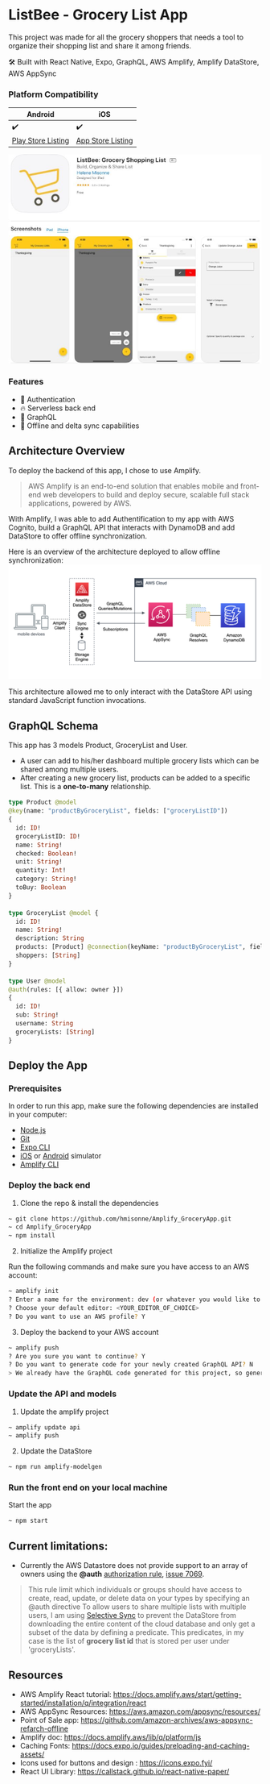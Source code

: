 # ListBee - Grocery List App

This project was made for all the grocery shoppers that needs a tool to organize their shopping list and share it among friends. 

🛠 Built with React Native, Expo, GraphQL, AWS Amplify, Amplify DataStore, AWS AppSync

### Platform Compatibility

| Android | iOS | 
| --- | --- | 
|✔️ | ✔️ |
| [Play Store Listing](https://play.google.com/store/apps/details?id=com.hmisonne.ListBee) |[App Store Listing](https://apps.apple.com/us/app/listbee-grocery-shopping-list/id1542615662) |

![Screenshots](./demo/ListBeeAppListing2.JPG)

### Features

- 👮‍ Authentication
- 🔥 Serverless back end
- 🚀 GraphQL
- 👻 Offline and delta sync capabilities

## Architecture Overview

To deploy the backend of this app, I chose to use Amplify.
> AWS Amplify is an end-to-end solution that enables mobile and front-end web developers to build and deploy secure, scalable full stack applications, powered by AWS.

With Amplify, I was able to add Authentification to my app with AWS Cognito, build a GraphQL API that interacts with DynamoDB and add DataStore to offer offline synchronization.

Here is an overview of the architecture deployed to allow offline synchronization:
![Architecture](./demo/appsync-architecture.png)

This architecture allowed me to only interact with the DataStore API using standard JavaScript function invocations. 

## GraphQL Schema

This app has 3 models Product, GroceryList and User. 
 - A user can add to his/her dashboard multiple grocery lists which can be shared among multiple users. 
 - After creating a new grocery list, products can be added to a specific list. This is a **one-to-many** relationship. 


```graphql
type Product @model 
@key(name: "productByGroceryList", fields: ["groceryListID"])
{
  id: ID!
  groceryListID: ID!
  name: String!
  checked: Boolean!
  unit: String!
  quantity: Int!
  category: String!
  toBuy: Boolean
}

type GroceryList @model {
  id: ID!
  name: String!
  description: String
  products: [Product] @connection(keyName: "productByGroceryList", fields: ["id"])
  shoppers: [String]
}

type User @model 
@auth(rules: [{ allow: owner }])
{
  id: ID!
  sub: String!
  username: String
  groceryLists: [String]
}
```

## Deploy the App

### Prerequisites

In order to run this app, make sure the following dependencies are installed in your computer:

* [Node.js](https://nodejs.org/en/)
* [Git](https://git-scm.com/)
* [Expo CLI](https://docs.expo.io/get-started/installation)
* [iOS](https://docs.expo.io/workflow/ios-simulator) or [Android](https://docs.expo.io/workflow/android-studio-emulator) simulator
* [Amplify CLI](https://github.com/aws-amplify/amplify-cli#install-the-cli)

### Deploy the back end

1. Clone the repo & install the dependencies

```sh
~ git clone https://github.com/hmisonne/Amplify_GroceryApp.git
~ cd Amplify_GroceryApp
~ npm install
```

2. Initialize the Amplify project

Run the following commands and make sure you have access to an AWS account:

```sh
~ amplify init
? Enter a name for the environment: dev (or whatever you would like to call this env)
? Choose your default editor: <YOUR_EDITOR_OF_CHOICE>
? Do you want to use an AWS profile? Y
```

3. Deploy the backend to your AWS account

```sh
~ amplify push
? Are you sure you want to continue? Y
? Do you want to generate code for your newly created GraphQL API? N
> We already have the GraphQL code generated for this project, so generating it here is not necessary.
```

### Update the API and models

1. Update the amplify project
```sh
~ amplify update api
~ amplify push
```

2. Update the DataStore
```sh
~ npm run amplify-modelgen
```

### Run the front end on your local machine

Start the app

```sh
~ npm start
```

## Current limitations: 

- Currently the AWS Datastore does not provide support to an array of owners using the **@auth** [authorization rule](https://docs.amplify.aws/lib/datastore/setup-auth-rules/q/platform/js), [issue 7069](https://github.com/aws-amplify/amplify-js/issues/7069). 
> This rule limit which individuals or groups should have access to create, read, update, or delete data on your types by specifying an @auth directive
To allow users to share multiple lists with multiple users, I am using [Selective Sync](https://docs.amplify.aws/lib/datastore/sync/q/platform/js#selectively-syncing-a-subset-of-your-data) to prevent the DataStore from downloading the entire content of the cloud database and only get a subset of the data by defining a predicate. This predicates, in my case is the list of **grocery list id** that is stored per user under 'groceryLists'.

## Resources

* AWS Amplify React tutorial: https://docs.amplify.aws/start/getting-started/installation/q/integration/react
* AWS AppSync Resources: https://aws.amazon.com/appsync/resources/
* Point of Sale app: https://github.com/amazon-archives/aws-appsync-refarch-offline
* Amplify doc: https://docs.amplify.aws/lib/q/platform/js
* Caching Fonts: https://docs.expo.io/guides/preloading-and-caching-assets/
* Icons used for buttons and design : https://icons.expo.fyi/
* React UI Library: https://callstack.github.io/react-native-paper/